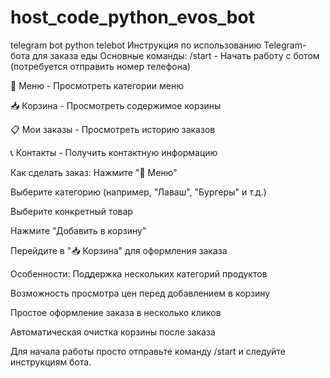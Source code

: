 # host_code_python_evos_bot
telegram bot python telebot
Инструкция по использованию Telegram-бота для заказа еды
Основные команды:
/start - Начать работу с ботом (потребуется отправить номер телефона)

🍴 Меню - Просмотреть категории меню

📥 Корзина - Просмотреть содержимое корзины

📋 Мои заказы - Просмотреть историю заказов

📞 Контакты - Получить контактную информацию

Как сделать заказ:
Нажмите "🍴 Меню"

Выберите категорию (например, "Лаваш", "Бургеры" и т.д.)

Выберите конкретный товар

Нажмите "Добавить в корзину"

Перейдите в "📥 Корзина" для оформления заказа

Особенности:
Поддержка нескольких категорий продуктов

Возможность просмотра цен перед добавлением в корзину

Простое оформление заказа в несколько кликов

Автоматическая очистка корзины после заказа

Для начала работы просто отправьте команду /start и следуйте инструкциям бота.
